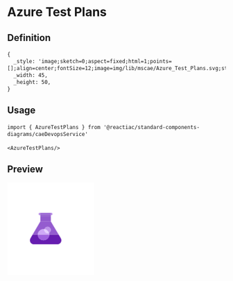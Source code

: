 # Azure Test Plans

## Definition

```
{
  _style: 'image;sketch=0;aspect=fixed;html=1;points=[];align=center;fontSize=12;image=img/lib/mscae/Azure_Test_Plans.svg;strokeColor=none;',
  _width: 45,
  _height: 50,
}
```

## Usage

```
import { AzureTestPlans } from '@reactiac/standard-components-diagrams/caeDevopsService'

<AzureTestPlans/>
```

## Preview

<img src="./azure-test-plans.png" width="200"/>
